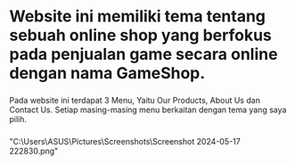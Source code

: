 <h1 align="left">Website ini memiliki tema tentang sebuah online shop yang berfokus pada penjualan game secara online dengan nama GameShop.</h1>

###

<p align="left">Pada website ini terdapat 3 Menu, Yaitu Our Products, About Us dan Contact Us. Setiap masing-masing menu berkaitan dengan tema yang saya pilih.</p>

###

"C:\Users\ASUS\Pictures\Screenshots\Screenshot 2024-05-17 222830.png"

###
